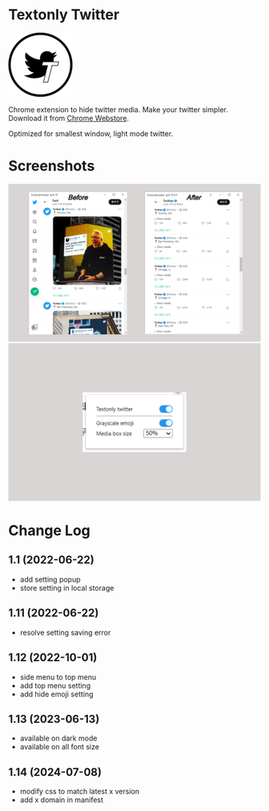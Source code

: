 # Textonly Twitter

![textonly twitter screenshot](https://github.com/ette9844/textonly-twitter/blob/master/images/icon-128.png?raw=true)

Chrome extension to hide twitter media. Make your twitter simpler. Download it from [Chrome Webstore](https://chrome.google.com/webstore/detail/textonly-twitter/dbonhfkddcpbknmccjclfigmfkpimfkf).

Optimized for smallest window, light mode twitter.

# Screenshots

![textonly twitter screenshot](https://github.com/ette9844/textonly-twitter/blob/master/images/store%20banner.png?raw=true)
![textonly twitter popup](https://github.com/ette9844/textonly-twitter/blob/master/images/popup.png?raw=true)

# Change Log

## 1.1 (2022-06-22)

- add setting popup
- store setting in local storage

## 1.11 (2022-06-22)

- resolve setting saving error

## 1.12 (2022-10-01)

- side menu to top menu
- add top menu setting
- add hide emoji setting

## 1.13 (2023-06-13)

- available on dark mode
- available on all font size

## 1.14 (2024-07-08)

- modify css to match latest x version
- add x domain in manifest
